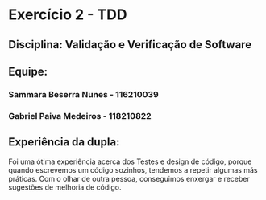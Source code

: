 # Exercício 2 - TDD
## Disciplina: Validação e Verificação de Software
## Equipe:
### Sammara Beserra Nunes - 116210039
### Gabriel Paiva Medeiros - 118210822

## Experiência da dupla:
Foi uma ótima experiência acerca dos Testes e design de código, porque quando escrevemos um código sozinhos, tendemos a repetir algumas más práticas. Com o olhar de outra pessoa, conseguimos enxergar e receber sugestões de melhoria de código.
